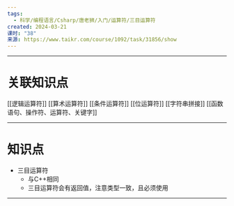 ```yaml
---
tags:
  - 科学/编程语言/Csharp/唐老狮/入门/运算符/三目运算符
created: 2024-03-21
课时: "38"
来源: https://www.taikr.com/course/1092/task/31856/show
---
```


---
# 关联知识点

[[逻辑运算符]] [[算术运算符]] [[条件运算符]] [[位运算符]] [[字符串拼接]] [[函数语句、操作符、运算符、关键字]]

---
# 知识点

- 三目运算符
	- 与C++相同
	- 三目运算符会有返回值，注意类型一致，且必须使用

---


